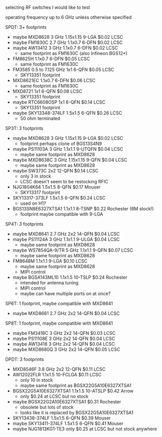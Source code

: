 selecting RF switches I would like to test

operating frequency up to 6 GHz unless otherwise specified

SPDT: 3+ footprints
  * maybe MXD8628 3 GHz 1.15x1.15 9-LGA $0.02 LCSC
  * maybe FM1630C 2.7 GHz 1.1x0.7 6-DFN $0.02 LCSC
  * maybe AW13412 3 GHz 1.1x0.7 6-DFN $0.02 LCSC
    * same footprint as FM1630C (also Infineon BGS12*)
  * FM8625H 1.1x0.7 6-DFN $0.05 LCSC
    * same footprint as FM1630C
  * FM3585 0.5 to 7.125 GHz 1x1 6-QFN $0.05 LCSC
    * SKY13351 footprint
  * MXD8621EC 1.1x0.7 6-DFN $0.06 LCSC
    * same footprint as FM1630C
  * MXD8721 1x1 6-QFN $0.08 LCSC
    * SKY13351 footprint
  * maybe RTC6608OSP 1x1 6-QFN $0.14 LCSC
    * SKY13351 footprint
  * maybe SKY13348-374LF 1.5x1.5 6-QFN $0.26 LCSC
    * 50 ohm terminated

SP3T: 3 footprints
  * maybe MXD8628 3 GHz 1.15x1.15 9-LGA $0.02 LCSC
    * footprint perhaps clone of BGS13S4N9
  * maybe PS11103A 3 GHz 1.1x1.1 9-UTQFN $0.04 LCSC
    * maybe same footprint as MXD8628
  * maybe MXD8638C 3 GHz 1.15x1.15 9-QFN $0.04 LCSC
    * maybe same footprint as MXD8628
  * maybe SW373C 2x2 12-QFN $0.14 LCSC
    * only 3 in stock
    * LCSC doesn't seem to be restocking RFIC
  * NJG1804K64 1.5x1.5 8-QFN $0.17 Mouser
    * SKY13317 footprint
  * SKY13317-373LF 1.5x1.5 6-QFN $0.24 LCSC
    * used on H1?
  * BGS13SN8E6327XTSA1 1.1x1.1 8-TSNP $0.22 Rochester (6M stock!)
    * footprint maybe compatible with 9-LGA

SP4T: 3 footprints
  * maybe MXD8641 2.7 GHz 2x2 14-QFN $0.04 LCSC
  * maybe PS11124A 3 GHz 1.1x1.1 9-ULGA $0.04 LCSC
    * maybe same footprint as MXD8628
  * maybe WS7854QA-9/TR 5 GHz 1.1x1.1 9-QFN $0.07 LCSC
    * maybe same footprint as MXD8628
  * FM8648M 1.1x1.1 9-LGA $0.10 LCSC
    * maybe same footprint as MXD8628
    * MIPI control
  * maybe BGSA143ML10 1.1x1.5 10-TSLP $0.24 Rochester
    * intended for antenna tuning
    * MIPI control
    * maybe can have multiple ports on at once?

SP6T: 1 footprint, maybe compatible with MXD8641
  * maybe MXD8661 2.7 GHz 2x2 14-QFN $0.04 LCSC

SP8T: 1 footprint, maybe compatible with MXD8641
  * maybe FM3418C 3 GHz 2x2 14-QFN $0.03 LCSC
  * maybe PS11108E 3 GHz 2x2 14-QFN $0.04 LCSC
  * maybe AW13418 3 GHz 2x2 14-QFN $0.04 LCSC
  * maybe MXD8680Q 3 GHz 2x2 14-QFN $0.05 LCSC

DPDT: 3 footprints
  * MXD8546F 3.8 GHz 2x2 12-QFN $0.11 LCSC
  * AW12022FLR 1.1x1.5 10-FCLGA  $0.11 LCSC
    * only 10 in stock
    * maybe same footprint as BGSX22G5A10E6327XTSA1
  * BGSX22G5A10E6327XTSA1 1.1x1.5 10-ATSLP $0.42 Arrow
    * only $0.24 at LCSC but no stock
  * maybe BGSX22G2A10E6327XTSA1 $0.31 Rochester
    * obsolete but lots of stock
    * looks like it is replaced by BGSX22G5A10E6327XTSA1
  * SKY13438-374LF 1.5x1.5 6-QFN $0.39 Mouser
  * maybe SKY13411-374LF 1.5x1.5 6-QFN $0.41 Mouser
  * maybe NJG1813KG1-TE3 only $0.25 at LCSC but not stock anywhere
